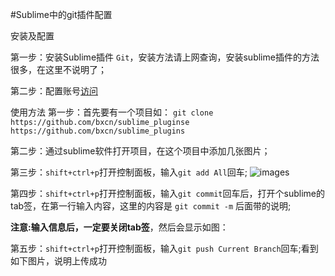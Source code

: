 #Sublime中的git插件配置

安装及配置

第一步：安装Sublime插件 `Git`，安装方法请上网查询，安装sublime插件的方法很多，在这里不说明了；

第二步：配置账号[访问]()

使用方法
第一步：首先要有一个项目如： `git clone https://github.com/bxcn/sublime_pluginse https://github.com/bxcn/sublime_plugins`

第二步：通过sublime软件打开项目，在这个项目中添加几张图片；

第三步：`shift+ctrl+p`打开控制面板，输入`git add All`回车;
![images]()



第四步：`shift+ctrl+p`打开控制面板，输入`git commit`回车后，打开个sublime的tab签，在第一行输入内容，这里的内容是 `git commit -m` 后面带的说明;

**注意:输入信息后，一定要关闭tab签**，然后会显示如图：


第五步：`shift+ctrl+p`打开控制面板，输入`git push Current Branch`回车;看到如下图片，说明上传成功
